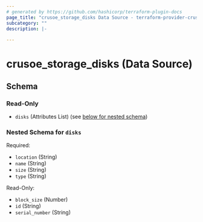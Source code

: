 ```yaml
---
# generated by https://github.com/hashicorp/terraform-plugin-docs
page_title: "crusoe_storage_disks Data Source - terraform-provider-crusoe"
subcategory: ""
description: |-
  
---
```


# crusoe_storage_disks (Data Source)





<!-- schema generated by tfplugindocs -->
## Schema

### Read-Only

- `disks` (Attributes List) (see [below for nested schema](#nestedatt--disks))

<a id="nestedatt--disks"></a>
### Nested Schema for `disks`

Required:

- `location` (String)
- `name` (String)
- `size` (String)
- `type` (String)

Read-Only:

- `block_size` (Number)
- `id` (String)
- `serial_number` (String)

